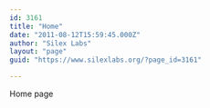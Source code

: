 ```yaml
---
id: 3161
title: "Home"
date: "2011-08-12T15:59:45.000Z"
author: "Silex Labs"
layout: "page"
guid: "https://www.silexlabs.org/?page_id=3161"

---
```

Home page
























